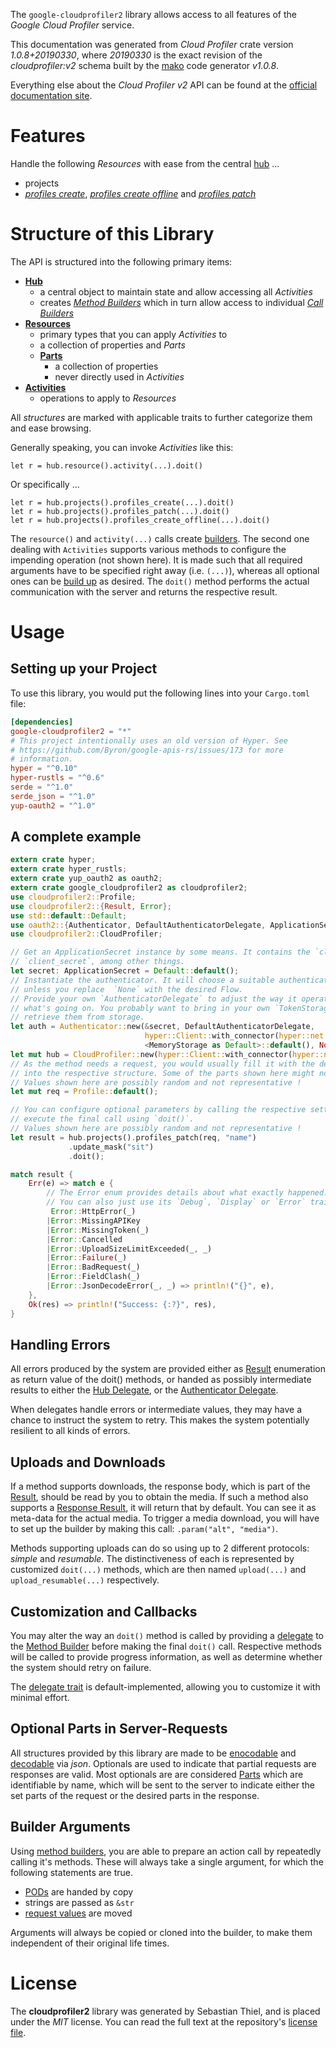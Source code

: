 <!---
DO NOT EDIT !
This file was generated automatically from 'src/mako/api/README.md.mako'
DO NOT EDIT !
-->
The `google-cloudprofiler2` library allows access to all features of the *Google Cloud Profiler* service.

This documentation was generated from *Cloud Profiler* crate version *1.0.8+20190330*, where *20190330* is the exact revision of the *cloudprofiler:v2* schema built by the [mako](http://www.makotemplates.org/) code generator *v1.0.8*.

Everything else about the *Cloud Profiler* *v2* API can be found at the
[official documentation site](https://cloud.google.com/profiler/).
# Features

Handle the following *Resources* with ease from the central [hub](https://docs.rs/google-cloudprofiler2/1.0.8+20190330/google_cloudprofiler2/struct.CloudProfiler.html) ... 

* projects
 * [*profiles create*](https://docs.rs/google-cloudprofiler2/1.0.8+20190330/google_cloudprofiler2/struct.ProjectProfileCreateCall.html), [*profiles create offline*](https://docs.rs/google-cloudprofiler2/1.0.8+20190330/google_cloudprofiler2/struct.ProjectProfileCreateOfflineCall.html) and [*profiles patch*](https://docs.rs/google-cloudprofiler2/1.0.8+20190330/google_cloudprofiler2/struct.ProjectProfilePatchCall.html)




# Structure of this Library

The API is structured into the following primary items:

* **[Hub](https://docs.rs/google-cloudprofiler2/1.0.8+20190330/google_cloudprofiler2/struct.CloudProfiler.html)**
    * a central object to maintain state and allow accessing all *Activities*
    * creates [*Method Builders*](https://docs.rs/google-cloudprofiler2/1.0.8+20190330/google_cloudprofiler2/trait.MethodsBuilder.html) which in turn
      allow access to individual [*Call Builders*](https://docs.rs/google-cloudprofiler2/1.0.8+20190330/google_cloudprofiler2/trait.CallBuilder.html)
* **[Resources](https://docs.rs/google-cloudprofiler2/1.0.8+20190330/google_cloudprofiler2/trait.Resource.html)**
    * primary types that you can apply *Activities* to
    * a collection of properties and *Parts*
    * **[Parts](https://docs.rs/google-cloudprofiler2/1.0.8+20190330/google_cloudprofiler2/trait.Part.html)**
        * a collection of properties
        * never directly used in *Activities*
* **[Activities](https://docs.rs/google-cloudprofiler2/1.0.8+20190330/google_cloudprofiler2/trait.CallBuilder.html)**
    * operations to apply to *Resources*

All *structures* are marked with applicable traits to further categorize them and ease browsing.

Generally speaking, you can invoke *Activities* like this:

```Rust,ignore
let r = hub.resource().activity(...).doit()
```

Or specifically ...

```ignore
let r = hub.projects().profiles_create(...).doit()
let r = hub.projects().profiles_patch(...).doit()
let r = hub.projects().profiles_create_offline(...).doit()
```

The `resource()` and `activity(...)` calls create [builders][builder-pattern]. The second one dealing with `Activities` 
supports various methods to configure the impending operation (not shown here). It is made such that all required arguments have to be 
specified right away (i.e. `(...)`), whereas all optional ones can be [build up][builder-pattern] as desired.
The `doit()` method performs the actual communication with the server and returns the respective result.

# Usage

## Setting up your Project

To use this library, you would put the following lines into your `Cargo.toml` file:

```toml
[dependencies]
google-cloudprofiler2 = "*"
# This project intentionally uses an old version of Hyper. See
# https://github.com/Byron/google-apis-rs/issues/173 for more
# information.
hyper = "^0.10"
hyper-rustls = "^0.6"
serde = "^1.0"
serde_json = "^1.0"
yup-oauth2 = "^1.0"
```

## A complete example

```Rust
extern crate hyper;
extern crate hyper_rustls;
extern crate yup_oauth2 as oauth2;
extern crate google_cloudprofiler2 as cloudprofiler2;
use cloudprofiler2::Profile;
use cloudprofiler2::{Result, Error};
use std::default::Default;
use oauth2::{Authenticator, DefaultAuthenticatorDelegate, ApplicationSecret, MemoryStorage};
use cloudprofiler2::CloudProfiler;

// Get an ApplicationSecret instance by some means. It contains the `client_id` and 
// `client_secret`, among other things.
let secret: ApplicationSecret = Default::default();
// Instantiate the authenticator. It will choose a suitable authentication flow for you, 
// unless you replace  `None` with the desired Flow.
// Provide your own `AuthenticatorDelegate` to adjust the way it operates and get feedback about 
// what's going on. You probably want to bring in your own `TokenStorage` to persist tokens and
// retrieve them from storage.
let auth = Authenticator::new(&secret, DefaultAuthenticatorDelegate,
                              hyper::Client::with_connector(hyper::net::HttpsConnector::new(hyper_rustls::TlsClient::new())),
                              <MemoryStorage as Default>::default(), None);
let mut hub = CloudProfiler::new(hyper::Client::with_connector(hyper::net::HttpsConnector::new(hyper_rustls::TlsClient::new())), auth);
// As the method needs a request, you would usually fill it with the desired information
// into the respective structure. Some of the parts shown here might not be applicable !
// Values shown here are possibly random and not representative !
let mut req = Profile::default();

// You can configure optional parameters by calling the respective setters at will, and
// execute the final call using `doit()`.
// Values shown here are possibly random and not representative !
let result = hub.projects().profiles_patch(req, "name")
             .update_mask("sit")
             .doit();

match result {
    Err(e) => match e {
        // The Error enum provides details about what exactly happened.
        // You can also just use its `Debug`, `Display` or `Error` traits
         Error::HttpError(_)
        |Error::MissingAPIKey
        |Error::MissingToken(_)
        |Error::Cancelled
        |Error::UploadSizeLimitExceeded(_, _)
        |Error::Failure(_)
        |Error::BadRequest(_)
        |Error::FieldClash(_)
        |Error::JsonDecodeError(_, _) => println!("{}", e),
    },
    Ok(res) => println!("Success: {:?}", res),
}

```
## Handling Errors

All errors produced by the system are provided either as [Result](https://docs.rs/google-cloudprofiler2/1.0.8+20190330/google_cloudprofiler2/enum.Result.html) enumeration as return value of 
the doit() methods, or handed as possibly intermediate results to either the 
[Hub Delegate](https://docs.rs/google-cloudprofiler2/1.0.8+20190330/google_cloudprofiler2/trait.Delegate.html), or the [Authenticator Delegate](https://docs.rs/yup-oauth2/*/yup_oauth2/trait.AuthenticatorDelegate.html).

When delegates handle errors or intermediate values, they may have a chance to instruct the system to retry. This 
makes the system potentially resilient to all kinds of errors.

## Uploads and Downloads
If a method supports downloads, the response body, which is part of the [Result](https://docs.rs/google-cloudprofiler2/1.0.8+20190330/google_cloudprofiler2/enum.Result.html), should be
read by you to obtain the media.
If such a method also supports a [Response Result](https://docs.rs/google-cloudprofiler2/1.0.8+20190330/google_cloudprofiler2/trait.ResponseResult.html), it will return that by default.
You can see it as meta-data for the actual media. To trigger a media download, you will have to set up the builder by making
this call: `.param("alt", "media")`.

Methods supporting uploads can do so using up to 2 different protocols: 
*simple* and *resumable*. The distinctiveness of each is represented by customized 
`doit(...)` methods, which are then named `upload(...)` and `upload_resumable(...)` respectively.

## Customization and Callbacks

You may alter the way an `doit()` method is called by providing a [delegate](https://docs.rs/google-cloudprofiler2/1.0.8+20190330/google_cloudprofiler2/trait.Delegate.html) to the 
[Method Builder](https://docs.rs/google-cloudprofiler2/1.0.8+20190330/google_cloudprofiler2/trait.CallBuilder.html) before making the final `doit()` call. 
Respective methods will be called to provide progress information, as well as determine whether the system should 
retry on failure.

The [delegate trait](https://docs.rs/google-cloudprofiler2/1.0.8+20190330/google_cloudprofiler2/trait.Delegate.html) is default-implemented, allowing you to customize it with minimal effort.

## Optional Parts in Server-Requests

All structures provided by this library are made to be [enocodable](https://docs.rs/google-cloudprofiler2/1.0.8+20190330/google_cloudprofiler2/trait.RequestValue.html) and 
[decodable](https://docs.rs/google-cloudprofiler2/1.0.8+20190330/google_cloudprofiler2/trait.ResponseResult.html) via *json*. Optionals are used to indicate that partial requests are responses 
are valid.
Most optionals are are considered [Parts](https://docs.rs/google-cloudprofiler2/1.0.8+20190330/google_cloudprofiler2/trait.Part.html) which are identifiable by name, which will be sent to 
the server to indicate either the set parts of the request or the desired parts in the response.

## Builder Arguments

Using [method builders](https://docs.rs/google-cloudprofiler2/1.0.8+20190330/google_cloudprofiler2/trait.CallBuilder.html), you are able to prepare an action call by repeatedly calling it's methods.
These will always take a single argument, for which the following statements are true.

* [PODs][wiki-pod] are handed by copy
* strings are passed as `&str`
* [request values](https://docs.rs/google-cloudprofiler2/1.0.8+20190330/google_cloudprofiler2/trait.RequestValue.html) are moved

Arguments will always be copied or cloned into the builder, to make them independent of their original life times.

[wiki-pod]: http://en.wikipedia.org/wiki/Plain_old_data_structure
[builder-pattern]: http://en.wikipedia.org/wiki/Builder_pattern
[google-go-api]: https://github.com/google/google-api-go-client

# License
The **cloudprofiler2** library was generated by Sebastian Thiel, and is placed 
under the *MIT* license.
You can read the full text at the repository's [license file][repo-license].

[repo-license]: https://github.com/Byron/google-apis-rsblob/master/LICENSE.md
